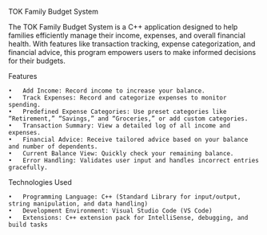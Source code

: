 TOK Family Budget System

The TOK Family Budget System is a C++ application designed to help families efficiently manage their income, expenses, and overall financial health. With features like transaction tracking, expense categorization, and financial advice, this program empowers users to make informed decisions for their budgets.

Features

	•	Add Income: Record income to increase your balance.
	•	Track Expenses: Record and categorize expenses to monitor spending.
	•	Predefined Expense Categories: Use preset categories like “Retirement,” “Savings,” and “Groceries,” or add custom categories.
	•	Transaction Summary: View a detailed log of all income and expenses.
	•	Financial Advice: Receive tailored advice based on your balance and number of dependents.
	•	Current Balance View: Quickly check your remaining balance.
	•	Error Handling: Validates user input and handles incorrect entries gracefully.

 Technologies Used

	•	Programming Language: C++ (Standard Library for input/output, string manipulation, and data handling)
	•	Development Environment: Visual Studio Code (VS Code)
	•	Extensions: C++ extension pack for IntelliSense, debugging, and build tasks
